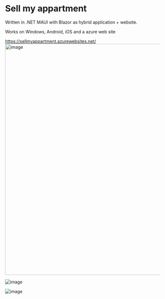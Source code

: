 # Sell my appartment

Written in .NET MAUI with Blazor as hybrid application + website.

Works on Windows, Android, iOS and a azure web site

https://sellmyappartment.azurewebsites.net/
<img width="752" alt="image" src="https://github.com/eyalkapah/SellMyAppartment/assets/32191482/2379c59f-8bf6-46c0-a822-a23058b032c6">


![image](https://github.com/eyalkapah/SellMyAppartment/assets/32191482/17efaf8e-100d-4968-9192-e894f784344b)



![image](https://github.com/eyalkapah/SellMyAppartment/assets/32191482/20543b7d-8678-453c-b195-d2ac90581600)



